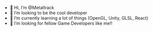 - 👋 Hi, I’m @Metaltrack
- 👀 I’m looking to be the cool developer
- 🌱 I’m currently learning a lot of things (OpenGL, Unity, GLSL, React)
- 💞️ I’m looking for fellow Game Developers like me!!

<!---
Metaltrack/Metaltrack is a ✨ special ✨ repository because its `README.md` (this file) appears on your GitHub profile.
You can click the Preview link to take a look at your changes.
--->
